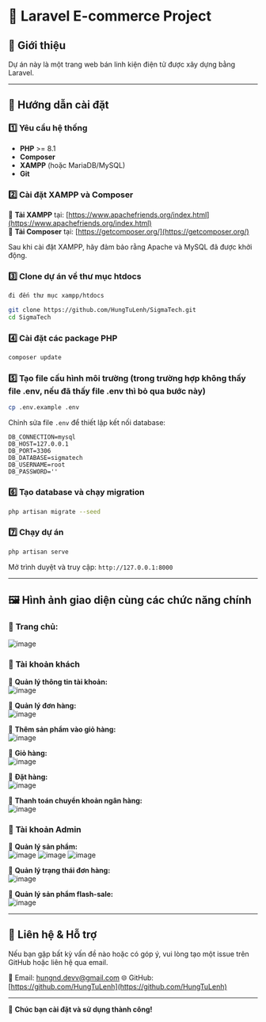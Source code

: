 # 📌 Laravel E-commerce Project

## 📖 Giới thiệu

Dự án này là một trang web bán linh kiện điện tử được xây dựng bằng Laravel.

---

## 🚀 Hướng dẫn cài đặt

### 1️⃣ Yêu cầu hệ thống

-   **PHP** >= 8.1
-   **Composer**
-   **XAMPP** (hoặc MariaDB/MySQL)
-   **Git**

### 2️⃣ Cài đặt XAMPP và Composer

🔹 **Tải XAMPP** tại: [https://www.apachefriends.org/index.html](https://www.apachefriends.org/index.html)  
🔹 **Tải Composer** tại: [https://getcomposer.org/](https://getcomposer.org/)

Sau khi cài đặt XAMPP, hãy đảm bảo rằng Apache và MySQL đã được khởi động.

### 3️⃣ Clone dự án về thư mục htdocs

```sh
đi đến thư mục xampp/htdocs

git clone https://github.com/HungTuLenh/SigmaTech.git
cd SigmaTech
```

### 4️⃣ Cài đặt các package PHP

```sh
composer update
```

### 5️⃣ Tạo file cấu hình môi trường (trong trường hợp không thấy file .env, nếu đã thấy file .env thì bỏ qua bước này)

```sh
cp .env.example .env
```

Chỉnh sửa file `.env` để thiết lập kết nối database:

```
DB_CONNECTION=mysql
DB_HOST=127.0.0.1
DB_PORT=3306
DB_DATABASE=sigmatech
DB_USERNAME=root
DB_PASSWORD=''
```

### 6️⃣ Tạo database và chạy migration

```sh
php artisan migrate --seed
```

### 7️⃣ Chạy dự án

```sh
php artisan serve
```

Mở trình duyệt và truy cập: `http://127.0.0.1:8000`

---

## 🖼️ Hình ảnh giao diện cùng các chức năng chính

### 📌 **Trang chủ:**
![image](https://github.com/user-attachments/assets/94238ca4-6046-4171-b609-6f1272610d18)

### 📌 **Tài khoản khách**

📌 **Quản lý thông tin tài khoản:**  
![image](https://github.com/user-attachments/assets/3e0e3676-504a-4c94-8ba8-82f3a1781afc)

📌 **Quản lý đơn hàng:**  
![image](https://github.com/user-attachments/assets/c79c7580-e765-42b1-80d5-e361d9541bb3)

📌 **Thêm sản phẩm vào giỏ hàng:**  
![image](https://github.com/user-attachments/assets/44dbc457-19af-4f6b-a7f6-76e1f7a22582)

📌 **Giỏ hàng:**  
![image](https://github.com/user-attachments/assets/41fb4e0b-43bc-4c18-83b8-42e9a6938441)

📌 **Đặt hàng:**  
![image](https://github.com/user-attachments/assets/4fa16f49-7651-480a-8894-dece44d70888)

📌 **Thanh toán chuyển khoản ngân hàng:**  
![image](https://github.com/user-attachments/assets/e55394ee-b25a-4659-928b-b6297be2d04e)

### 📌 **Tài khoản Admin**

📌 **Quản lý sản phẩm:**  
![image](https://github.com/user-attachments/assets/8f8180cb-861c-40a9-ab3c-10c90895e1e9)
![image](https://github.com/user-attachments/assets/885b0eb4-7e66-4846-8872-abd753876fd3)
![image](https://github.com/user-attachments/assets/ba599086-401f-458d-a404-1edb4babe037)

📌 **Quản lý trạng thái đơn hàng:**  
![image](https://github.com/user-attachments/assets/fd6e884d-2713-497e-b128-3238fd10ef11)

📌 **Quản lý sản phẩm flash-sale:**  
![image](https://github.com/user-attachments/assets/e712ea84-0bcd-43d6-b3d6-79bc8c18c0a5)

---

## 🎯 Liên hệ & Hỗ trợ

Nếu bạn gặp bất kỳ vấn đề nào hoặc có góp ý, vui lòng tạo một issue trên GitHub hoặc liên hệ qua email.

📧 Email: hungnd.devv@gmail.com
🌐 GitHub: [https://github.com/HungTuLenh](https://github.com/HungTuLenh)

---

🚀 **Chúc bạn cài đặt và sử dụng thành công!**
